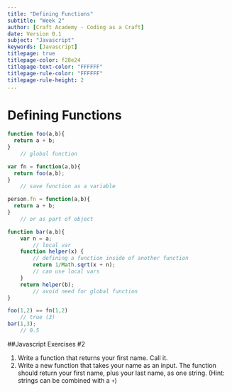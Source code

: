 ```yaml
---
title: "Defining Functions"
subtitle: "Week 2"
author: [Craft Academy - Coding as a Craft]
date: Version 0.1
subject: "Javascript"
keywords: [Javascript]
titlepage: true
titlepage-color: f28e24
titlepage-text-color: "FFFFFF"
titlepage-rule-color: "FFFFFF"
titlepage-rule-height: 2
... 
```


# Defining Functions

```javascript
function foo(a,b){          
  return a + b;
}
    // global function

var fn = function(a,b){     
  return foo(a,b);
}
    // save function as a variable

person.fn = function(a,b){     
  return a + b;
}
    // or as part of object

function bar(a,b){
    var n = a;                  
        // local var
    function helper(x) {            
        // defining a function inside of another function
        return 1/Math.sqrt(x + n);  
        // can use local vars
    }
    return helper(b);           
        // avoid need for global function
}

foo(1,2) == fn(1,2)   
    // true (3)
bar(1,3);
    // 0.5
```
##Javascript Exercises #2
1. Write a function that returns your first name. Call it.
2. Write a new function that takes your name as an input. The function should return your first name, plus your last name, as one string. (Hint: strings can be combined with a `+`)